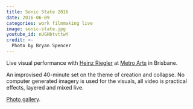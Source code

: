 ```yaml
---
title: Sonic State 2016
date: 2016-06-09
categories: work filmmaking live
image: sonic-state.jpg
youtube_id: nUGHbtvttwY
credit: >-
  Photo by Bryan Spencer
---
```


Live visual performance with [Heinz Riegler][hr]
at [Metro Arts][metro] in Brisbane.

An improvised 40-minute set on the theme of creation and collapse. No computer
generated imagery is used for the visuals, all video is practical effects,
layered and mixed live.

[Photo gallery](http://photos.paulwrankin.com/sonic_state_2016/).

[hr]: http://heinzriegler.com
[metro]: https://www.metroarts.com.au/events/sonic-state/

